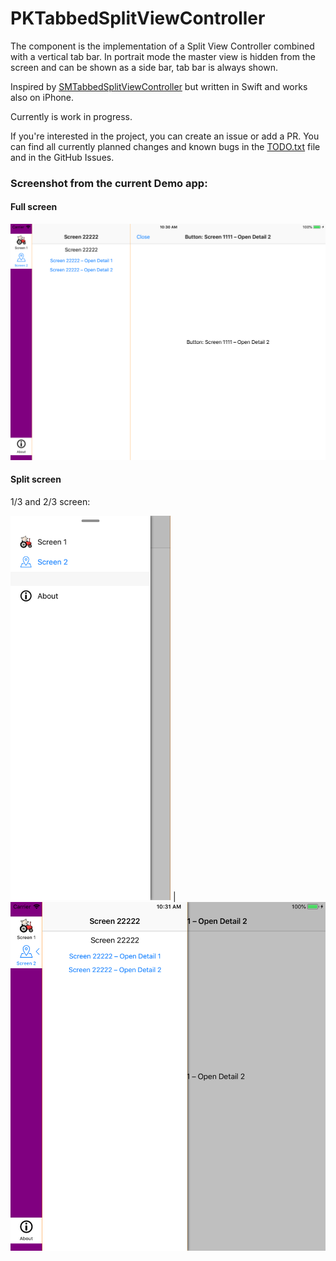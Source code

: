 # PKTabbedSplitViewController

The component is the implementation of a Split View Controller combined with a vertical tab bar.
In portrait mode the master view is hidden from the screen and can be shown as a side bar, tab bar is always shown.

Inspired by [SMTabbedSplitViewController](https://github.com/sergik-ru/SMTabbedSplitViewController) but written in Swift and works also on iPhone.

Currently is work in progress.

If you're interested in the project, you can create an issue or add a PR. You can find all currently planned changes and known bugs in the [TODO.txt](TabbedSplitViewControllerDemo/TODO.txt) file and in the GitHub Issues. 

### Screenshot from the current Demo app:
#### Full screen
<img src="Screenshots/Screenshot0.png" width="820">

#### Split screen

1/3 and 2/3 screen:

<img src="Screenshots/Screenshot1.png" width="256"> | <img src="Screenshots/Screenshot2.png" width="555">
